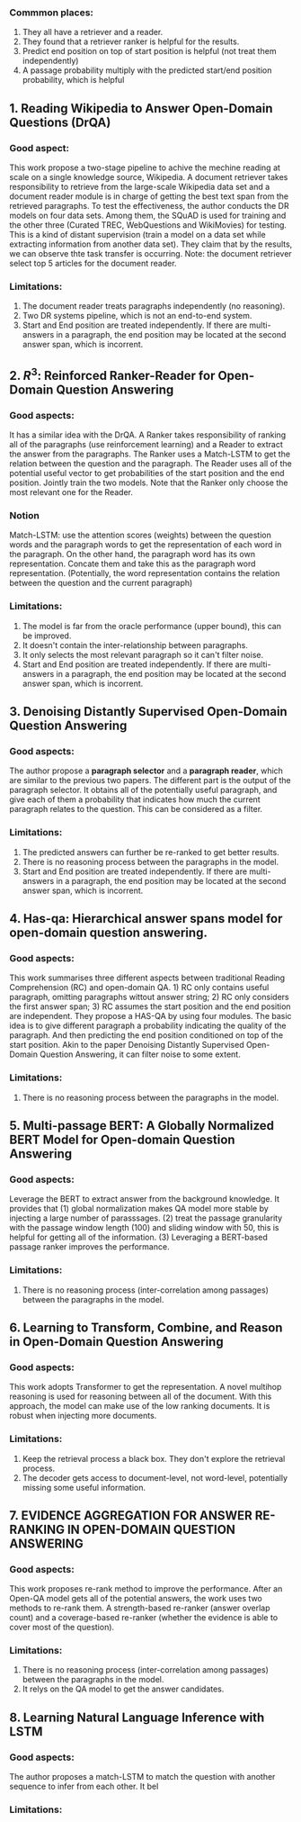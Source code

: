 
### Commmon places:
1. They all have a retriever and a reader.
2. They found that a retriever ranker is helpful for the results.
3. Predict end position on top of start position is helpful (not treat them independently)
4. A passage probability multiply with the predicted start/end position probability, which is helpful


## 1. Reading Wikipedia to Answer Open-Domain Questions (DrQA)

### Good aspect:
This work propose a two-stage pipeline to achive the mechine reading at scale on a single knowledge source, Wikipedia. A document retriever takes responsibility to retrieve from the large-scale Wikipedia data set and a document reader module is in charge of getting the best text span from the retrieved paragraphs. To test the effectiveness, the author conducts the DR models on four data sets. Among them, the SQuAD is used for training and the other three (Curated TREC, WebQuestions and WikiMovies) for testing. This is a kind of distant supervision (train a model on a data set while extracting information from another data set). They claim that by the results, we can observe thte task transfer is occurring. Note: the document retriever select top 5 articles for the document reader.
### Limitations:
1. The document reader treats paragraphs independently (no reasoning).
2. Two DR systems pipeline, which is not an end-to-end system.
3. Start and End position are treated independently. If there are multi-answers in a paragraph, the end position may be located at the second answer span, which is incorrent.

## 2. $R^3$: Reinforced Ranker-Reader for Open-Domain Question Answering

### Good aspects:
It has a similar idea with the DrQA. A Ranker takes responsibility of ranking all of the paragraphs (use reinforcement learning) and a Reader to extract the answer from the paragraphs. The Ranker uses a Match-LSTM to get the relation between the question and the paragraph. The Reader uses all of the potential useful vector to get probabilities of the start position and the end position. Jointly train the two models. Note that the Ranker only choose the most relevant one for the Reader.

### Notion
Match-LSTM: use the attention scores (weights) between the question words and the paragraph words to get the representation of each word in the paragraph. On the other hand, the paragraph word has its own representation. Concate them and take this as the paragraph word representation. (Potentially, the word representation contains the relation between the question and the current paragraph)
### Limitations:
1. The model is far from the oracle performance (upper bound), this can be improved.
2. It doesn't contain the inter-relationship between paragraphs.
3. It only selects the most relevant paragraph so it can't filter noise.
4. Start and End position are treated independently. If there are multi-answers in a paragraph, the end position may be located at the second answer span, which is incorrent.

## 3. Denoising Distantly Supervised Open-Domain Question Answering

### Good aspects:
The author propose a **paragraph selector** and a **paragraph reader**, which are similar to the previous two papers. The different part is the output of the paragraph selector. It obtains all of the potentially useful paragraph, and give each of them a probability that indicates how much the current paragraph relates to the question. This can be considered as a filter. 

### Limitations:
1. The predicted answers can further be re-ranked to get better results.
2. There is no reasoning process between the paragraphs in the model.
3. Start and End position are treated independently. If there are multi-answers in a paragraph, the end position may be located at the second answer span, which is incorrent.

## 4. Has-qa: Hierarchical answer spans model for open-domain question answering. 

### Good aspects:
This work summarises three different aspects between traditional Reading Comprehension (RC) and open-domain QA. 1) RC only contains useful paragraph, omitting paragraphs wittout answer string; 2) RC only considers the first answer span; 3) RC assumes the start position and the end position are independent. They propose a HAS-QA by using four modules. The basic idea is to give different paragraph a probability indicating the quality of the paragraph. And then predicting the end position conditioned on top of the start position. Akin to the paper Denoising Distantly Supervised Open-Domain Question Answering, it can filter noise to some extent.
### Limitations:
1. There is no reasoning process between the paragraphs in the model.

## 5. Multi-passage BERT: A Globally Normalized BERT Model for Open-domain Question Answering

### Good aspects:
Leverage the BERT to extract answer from the background knowledge. It provides that (1) global normalization makes QA model more stable by injecting a large number of parasssages. (2) treat the passage granularity with the passage window length (100) and sliding window with 50, this is helpful for getting all of the information. (3) Leveraging a BERT-based passage ranker improves the performance.
### Limitations:
1. There is no reasoning process (inter-correlation among passages) between the paragraphs in the model.

## 6. Learning to Transform, Combine, and Reason in Open-Domain Question Answering

### Good aspects:
This work adopts Transformer to get the representation. A novel multihop reasoning is used for reasoning between all of the document. With this approach, the model can make use of the low ranking documents. It is robust when injecting more documents.

### Limitations:
1. Keep the retrieval process a black box. They don't explore the retrieval process.
2. The decoder gets access to document-level, not word-level, potentially missing some useful information.

## 7. EVIDENCE AGGREGATION FOR ANSWER RE-RANKING IN OPEN-DOMAIN QUESTION ANSWERING

### Good aspects:
This work proposes re-rank method to improve the performance. After an Open-QA model gets all of the potential answers, the work uses two methods to re-rank them. A strength-based re-ranker (answer overlap count) and a coverage-based re-ranker (whether the evidence is able to cover most of the question).

### Limitations:
1. There is no reasoning process (inter-correlation among passages) between the paragraphs in the model.
2. It relys on the QA model to get the answer candidates.

## 8. Learning Natural Language Inference with LSTM
### Good aspects:
The author proposes a match-LSTM to match the question with another sequence to infer from each other. It bel
### Limitations:
<!--stackedit_data:
eyJoaXN0b3J5IjpbLTEzMjgyNzcyMTAsMjAwMDc1OTgyNCw5Nj
UwNzIxMSwtMzA4NDg4MTc0LDIyNjM1MzU0OCwxMjExMzA4Mzc3
LDQ2MTU0OTc0OCwxNzExNjU2OTAsMTc5NjQ2ODcxMCwtMTY3MT
A2MTQsLTkzMTkyMjY4NywxNDI1NzQ3NzY0LDc0NTIwMjc3OCwx
NTI2MTY5NjY5LC0xNDU4NDI5OTM5XX0=
-->